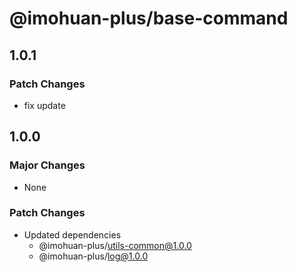 # @imohuan-plus/base-command

## 1.0.1

### Patch Changes

- fix update

## 1.0.0

### Major Changes

- None

### Patch Changes

- Updated dependencies
  - @imohuan-plus/utils-common@1.0.0
  - @imohuan-plus/log@1.0.0
